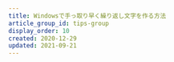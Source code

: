 ```yaml
---
title: Windowsで手っ取り早く繰り返し文字を作る方法
article_group_id: tips-group
display_order: 10
created: 2020-12-29
updated: 2021-09-21
---
```

